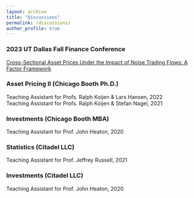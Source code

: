 ```yaml
---
layout: archive
title: "Discussions"
permalink: /discussions/
author_profile: true
---
```


### 2023 UT Dallas Fall Finance Conference
[Cross-Sectional Asset Prices Under the Impact of Noise Trading Flows: A Factor Framework](/files/An__Su___Wang__2023__Discussion.pdf)

### Asset Pricing II (Chicago Booth Ph.D.)
Teaching Assistant for Profs. Ralph Koijen & Lars Hansen, 2022  <br>
Teaching Assistant for Profs. Ralph Koijen & Stefan Nagel,	2021 

### Investments (Chicago Booth MBA)
Teaching Assistant for Prof. John Heaton, 2020

### Statistics (Citadel LLC)	
Teaching Assistant for Prof. Jeffrey Russell, 2021

### Investments  (Citadel LLC)	
Teaching Assistant for Prof. John Heaton, 2020
 